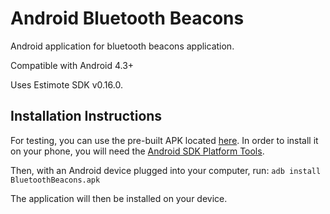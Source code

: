 # Android Bluetooth Beacons

Android application for bluetooth beacons application.

Compatible with Android 4.3+

Uses Estimote SDK v0.16.0.

## Installation Instructions

For testing, you can use the pre-built APK located [here](http://). In order to install it on your phone, you will need the [Android SDK Platform Tools](https://developer.android.com/studio/releases/platform-tools.html).

Then, with an Android device plugged into your computer, run:
```adb install BluetoothBeacons.apk```

The application will then be installed on your device.
